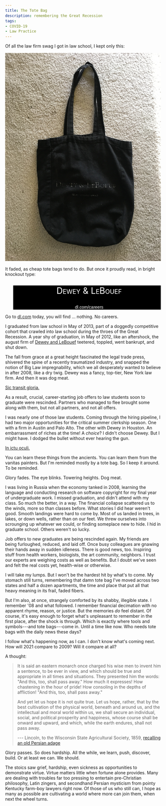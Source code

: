 ```yaml
---
title: The Tote Bag
description: remembering the Great Recession
tags:
- COVID-19
- Law Practice
---
```


Of all the law firm swag I got in law school, I kept only this:

![tote bag](/images/tote-bag.jpg)

It faded, as cheap tote bags tend to do.  But once it proudly read, in bright knockout type:

<blockquote style="background: black;">
<p style="text-align: center; color: white; font-size: 200%;"><span style="font-variant: small-caps;">Dewey &amp; LeBouef</span></p>
<p style="text-align: center; color: white; font-family: sans-serif;">dl.com/careers</p>
</blockquote>

Go to [dl.com](https://dl.com) today, you will find ... nothing.  No careers.

I graduated from law school in May of 2013, part of a doggedly competitive cohort that crawled into law school during the throes of the Great Recession.  A year shy of graduation, in May of 2012, like an aftershock, the august firm of [Dewey and LeBouef](https://en.wikipedia.org/wiki/Dewey_%26_LeBoeuf) teetered, toppled, went bankrupt, and shut down.

The fall from grace at a great height fascinated the legal trade press, shivered the spine of a recently traumatized industry, and snapped the notion of Big Law impregnability, which we all desperately wanted to believe in after 2008, like a dry twig.  Dewey was a fancy, top-tier, New York law firm.  And then it was dog meat.

[Sic transit gloria.](https://en.wikipedia.org/wiki/Sic_transit_gloria_mundi)

As a result, crucial, career-starting job offers to law students soon to graduate were rescinded.  Partners who managed to flee brought some along with them, but not all partners, and not all offers.

I was nearly one of those law students.  Coming through the hiring pipeline, I had two major opportunities for the critical summer clerkship season.  One with a firm in Austin and Palo Alto.  The other with Dewey in Houston.  An embarrassment of riches at the time!  A _choice_?   I didn't choose Dewey.  But I might have.  I dodged the bullet without ever hearing the gun.

[In ictu oculi.](https://en.wikipedia.org/wiki/In_ictu_oculi)

You can learn these things from the ancients.  You can learn them from the vanitas painters.  But I'm reminded mostly by a tote bag.  So I keep it around.  To be reminded.

Glory fades.  The eye blinks.  Towering heights.  Dog meat.

I was living in Russia when the economy tanked in 2008, learning the language and conducting research on software copyright for my final year of undergraduate work.  I missed graduation, and didn't attend with my class.  So much the better, in a way.  The financial collapse scattered us to the winds, more so than classes before.  What stories I did hear weren't good.  Smooth landings were hard to come by.  Most of us landed in trees, in lakes, or down wells, rather than on our feet.  We threw ourselves into scrounging up whatever we could, or finding someplace new to hide.  I hid in graduate school.  Others weren't so lucky.

Job offers to new graduates are being rescinded again.  My friends are being furloughed, reduced, and laid off.  Once busy colleagues are gnawing their hands away in sudden idleness.  There is good news, too.  Inspiring stuff from health workers, biologists, the art community, neighbors.  I trust our experts are weighing costs as well as benefits.  But I doubt we've seen and felt the real costs yet, health-wise or otherwise.

I will take my lumps.  But I won't be the hardest hit by what's to come.  My stomach still turns, remembering that damn tote bag I've moved across two states and half a dozen apartments, the time and place that put all that heavy meaning in its frail, faded fibers.

But I'm also, at once, strangely comforted by its shabby, illegible state.  I remember '08 and what followed.  I remember financial decimation with no apparent rhyme, reason, or justice.  But the memories _do_ feel distant.  Of course, it's easy enough to forget what's unpleasant to remember in the first place, after the shock is through.  Which is exactly where tools and symbols---and tote bags---come in.  Until a time like now.  Who needs tote bags with the daily news these days?

I follow what's happening now, as I can.  I don't know what's coming next.  How will 2021 compare to 2009?  Will it compare at all?

A thought:

> It is said an eastern monarch once charged his wise men to invent him a sentence, to be ever in view, and which should be true and appropriate in all times and situations.  They presented him the words: "And this, too, shall pass away."  How much it expresses!  How chastening in the hour of pride!  How consoling in the depths of affliction!  "And this, too, shall pass away."
>
> And yet let us hope it is not quite true.  Let us hope, rather, that by the best cultivation of the physical world, beneath and around us, and the intellectual and moral world within us, we shall secure an individual, social, and political prosperity and happiness, whose course shall be onward and upward, and which, while the earth endures, shall not pass away.
>
> --- Lincoln, to the Wisconsin State Agricultural Society, 1859, [recalling an old Persian adage](https://en.wikipedia.org/wiki/This_too_shall_pass)

Glory passes.  So does hardship.  All the while, we learn, push, discover, build.  Or at least we can.  We should.

The stoics saw grief, hardship, even sickness as opportunities to demonstrate virtue.  Virtue matters little when fortune alone provides.  Many are dealing with troubles far too pressing to entertain pre-Christian philosophy, Latin zingers, and secondhand Persian mysticism from pointy Kentucky farm-boy lawyers right now.  Of those of us who still can, I hope as many as possible are cultivating a world where more can join them, when next the wheel turns.

